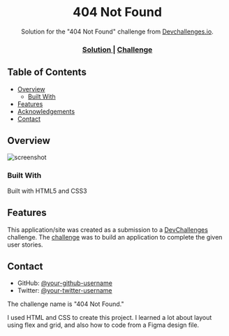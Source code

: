 <h1 align="center">404 Not Found</h1>

<div align="center">
   Solution for the "404 Not Found" challenge from <a href="http://devchallenges.io" target="_blank">Devchallenges.io</a>.
</div>

<div align="center">
  <h3>
    <a href="https://{your-url-to-the-solution}">
      Solution
    </a>
    <span> | </span>
    <a href="https://devchallenges.io/challenges/wBunSb7FPrIepJZAg0sY">
      Challenge
    </a>
  </h3>
</div>

<!-- TABLE OF CONTENTS -->

## Table of Contents

- [Overview](#overview)
  - [Built With](#built-with)
- [Features](#features)
- [Acknowledgements](#acknowledgements)
- [Contact](#contact)

<!-- OVERVIEW -->

## Overview

![screenshot](/Users/wilson/dev-challenges/404-not-found/images/screenshot.png)

### Built With

Built with HTML5 and CSS3

## Features

This application/site was created as a submission to a [DevChallenges](https://devchallenges.io/challenges) challenge. The [challenge](https://devchallenges.io/challenges/wBunSb7FPrIepJZAg0sY) was to build an application to complete the given user stories.

## Contact

- GitHub: [@your-github-username](https://{github.com/mkdirwilson})
- Twitter: [@your-twitter-username](https://{twitter.com/sceniusPT})

The challenge name is "404 Not Found."

I used HTML and CSS to create this project. I learned a lot about layout using flex and grid, and also how to code from a Figma design file.
